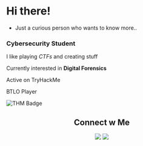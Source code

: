 # Hi there!
- Just a curious person who wants to know more..
### Cybersecurity Student

I like playing *CTFs* and creating stuff

Currently interested in **Digital Forensics**

Active on TryHackMe

BTLO Player

![THM Badge](https://tryhackme-badges.s3.amazonaws.com/0KeX.png?nocache=1)

<h2 align="center"> Connect w Me </h2>
<p align="center">
    <a href="https://www.linkedin.com/in/ankita-m-kumar-b6a624327"><img src="https://img.shields.io/badge/-LinkedIn-blue?style=flat&logo=Linkedin&logoColor=white"/></a> 
    <a href="https://x.com/ankita01mk"><img src="https://img.shields.io/badge/-Twitter-1DA1F2?style=flat&logo=Twitter&logoColor=white"/></a>
</p>
<!---
mk-ankita/mk-ankita is a ✨ special ✨ repository because its `README.md` (this file) appears on your GitHub profile.
You can click the Preview link to take a look at your changes.
--->
